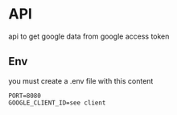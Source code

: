 # API

api to get google data from google access token

## Env

you must create a .env file with this content

```
PORT=8080
GOOGLE_CLIENT_ID=see client
```
